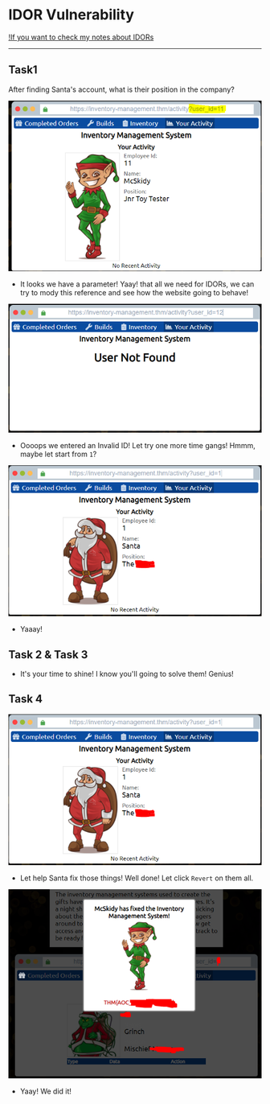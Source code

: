 # IDOR Vulnerability

[!If you want to check my notes about IDORs](https://github.com/itKhalid143/websec365/blob/main/Days/Day4-IDOR.md)

***

## Task1
After finding Santa's account, what is their position in the company?

![****](/Advent%20of%20Cyber%203/Task1/1.PNG)

- It looks we have a parameter! Yaay! that all we need for IDORs, we can try to mody this reference and see how the website going to behave!

![****](/Advent%20of%20Cyber%203/Task1/0.PNG)

- Oooops we entered an Invalid ID! Let try one more time gangs! Hmmm, maybe let start from ```1```?

![****](/Advent%20of%20Cyber%203/Task1/2.PNG)

- Yaaay!

## Task 2 & Task 3 

- It's your time to shine! I know you'll going to solve them! Genius!


## Task 4

![****](/Advent%20of%20Cyber%203/Task1/2.PNG)

- Let help Santa fix those things! Well done! Let click ```Revert``` on them all.

![****](/Advent%20of%20Cyber%203/Task1/4.PNG)

- Yaay! We did it!